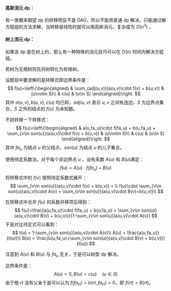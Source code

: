 #### 高斯消元 $\text{dp}$：

有一类概率期望 $\text{dp}$ 的转移明显不是 $\text{DAG}$，所以不能用普通 $\text{dp}$ 解决，只能通过解方程组的方法求解，当转移是线性时就可以用高斯消元，复杂度为 $O(n^3)$ 。

#### 树上消元 $\text{dp}$：

如果该 $\text{dp}$ 是在树上的，那么有一种特殊的消元技巧可以在 $O(n)$ 时间内解决方程组。

若树为无根树则先将树转化为有根树。

设题目中要求解的是转移式即边界条件是：
$$
f(u)=\left\{\begin{aligned}
& \sum_{adj(u,v)}(a(u,v)\cdot f(v) + b(u,v)) & (u\notin S)\\
& c(u) & (u\in S)
\end{aligned}\right.
$$
 其中 $a(u,v),b(u,v),c(u)$ 均已知，$adj(u,v)$ 表示 $u,v$ 之间有连边，$S$ 为边界点集合，$S$ 之外的结点的 $f(u)$ 为未知数。

不妨转换一下转移式：
$$
f(u)=\left\{\begin{aligned}
& a(u,fa_u)\cdot f(fa_u) + b(u,fa_u) + \sum_{v\in son(u)}(a(u,v)\cdot f(v) + b(u,v)) & (u\notin S)\\
& c(u) & (u\in S)
\end{aligned}\right.
$$
其中 $fa_u$ 为结点 $u$ 的父结点，$son(u)$ 为结点 $u$ 的儿子集合。

使用待定系数法，对于每个非边界点 $u$ ，设有系数 $A(u)$ 和 $B(u)$满足：
$$
f(u)=A(u)\cdot f(fa_u) + B(u)
$$
将转移式中的 $f(v)$ 按照待定系数式展开：
$$
\sum_{v\in son(u)}(a(u,v)\cdot f(v) + b(u,v)) = \\
f(u)\cdot \sum_{v\in son(u)}a(u,v)\cdot A(v) + \sum_{v\in son(u)}(a(u,v)\cdot B(v)+b(u,v))\\
$$


在转移式中合并 $f(u)$ 的系数并移项后得到：
$$
f(u)=\frac{a(u,fa_u)\cdot f(fa_u) + b(u,fa_u) + \sum_{v\in son(u)}(a(u,v)\cdot B(v) + b(u,v))}{1-\sum_{v\in son(u)}a(u,v)\cdot A(v)}
$$
于是对比待定式可以看到：
$$
t(u) = 1-\sum_{v\in son(u)}a(u,v)\cdot A(v)\\
A(u) = \frac{a(u,fa_u)}{t(u)}\\
B(u) = \frac{b(u,fa_u)+\sum_{v\in son(u)}(a(u,v)\cdot B(v) + b(u,v))}{t(u)}
$$


注意到 $A(u)$ 和 $B(u)$ 与 $fa_u$ 无关，于是可以树型 $\text{dp}$ 解决。

边界条件是：
$$
A(u) = 0,B(u) = c(u)\quad(u\in S)
$$
由于根 $rt$ 没有父亲于是可以认为 $f(fa_{rt})=b(rt,fa_{rt})=0$，即 $f(rt) = B(rt)$。